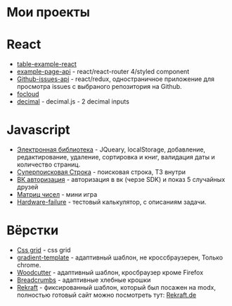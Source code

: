 # Мои проекты

# React

- [table-example-react](https://shapovalenkod.github.io/table-example-react)
- [example-page-api](https://shapovalenkod.github.io/example-page-api) - react/react-router 4/styled component
- [Github-issues-api](https://shapovalenkod.github.io/Github-issues-api) - react/redux, одностраничное приложение для просмотра issues с выбраного репозитория на Github.
- [focloud](https://shapovalenkod.github.io/focloud)
- [decimal](https://shapovalenkod.github.io/decimal) - decimal.js - 2 decimal inputs

# Javascript

- [Электронная библиотека](https://shapovalenkod.github.io/DigitalLibrary/Index.html) - JQueary, localStorage, добавление, редактирование, удаление, сортировка и книг, валидация даты и количество страниц.
- [Суперпоисковая Строка](https://shapovalenkod.github.io/super-search/index.html) - поисковая строка, ТЗ внутри
- [ВК авторизация](https://shapovalenkod.github.io/five-friends/) - авторизация в вк (черзе SDK) и показ 5 случайных друзей
- [Матриц чисел](https://shapovalenkod.github.io/Game-numbers-in-the-matrix/) - мини игра
- [Hardware-failure](https://shapovalenkod.github.io/Hardware-failure/) - тестовый калькулятор, с описаниям задачи.

# Вёрстки

- [Сss grid](https://shapovalenkod.github.io/css-grid/index.html) - css grid
- [gradient-template](https://shapovalenkod.github.io/gradient-template/) - адаптивный шаблон, не кроссбраузерен, Только chrome.
- [Woodcutter](https://shapovalenkod.github.io/Woodcutter/) - адаптивный шаблон, кросбраузер кроме Firefox
- [Breadcrumbs](https://shapovalenkod.github.io/Breadcrumbs/) - адаптивные хлебные крошки
- [Rekraft](https://shapovalenkod.github.io/rekraft/index.html) - фиксированный шаблон, который был посажен на modx, полностью готовый сайт можно посмотреть тут: [Rekraft.de](http://rekraft.de/)
